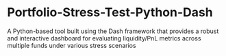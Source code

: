 # Portfolio-Stress-Test-Python-Dash
A Python-based tool built using the Dash framework that provides a robust and interactive dashboard for evaluating liquidity/PnL metrics across multiple funds under various stress scenarios
